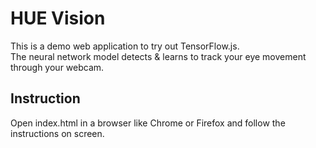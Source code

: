 # HUE Vision
This is a demo web application to try out TensorFlow.js.<br>
The neural network model detects & learns to track your eye movement through your webcam.


## Instruction
Open index.html in a browser like Chrome or Firefox and follow the instructions on screen.
